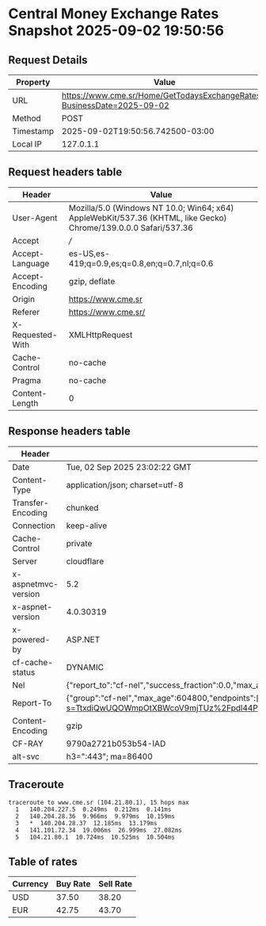 # Central Money Exchange Rates Snapshot 2025-09-02 19:50:56
## Request Details

| Property | Value |
|----------|-------|
| URL | https://www.cme.sr/Home/GetTodaysExchangeRates/?BusinessDate=2025-09-02 |
| Method | POST |
| Timestamp | 2025-09-02T19:50:56.742500-03:00 |
| Local IP | 127.0.1.1 |
    
## Request headers table

| Header | Value |
|--------|-------|
| User-Agent | Mozilla/5.0 (Windows NT 10.0; Win64; x64) AppleWebKit/537.36 (KHTML, like Gecko) Chrome/139.0.0.0 Safari/537.36 |
| Accept | */* |
| Accept-Language | es-US,es-419;q=0.9,es;q=0.8,en;q=0.7,nl;q=0.6 |
| Accept-Encoding | gzip, deflate |
| Origin | https://www.cme.sr |
| Referer | https://www.cme.sr/ |
| X-Requested-With | XMLHttpRequest |
| Cache-Control | no-cache |
| Pragma | no-cache |
| Content-Length | 0 |

    
## Response headers table
| Header | Value |
|--------|-------|
| Date | Tue, 02 Sep 2025 23:02:22 GMT |
| Content-Type | application/json; charset=utf-8 |
| Transfer-Encoding | chunked |
| Connection | keep-alive |
| Cache-Control | private |
| Server | cloudflare |
| x-aspnetmvc-version | 5.2 |
| x-aspnet-version | 4.0.30319 |
| x-powered-by | ASP.NET |
| cf-cache-status | DYNAMIC |
| Nel | {"report_to":"cf-nel","success_fraction":0.0,"max_age":604800} |
| Report-To | {"group":"cf-nel","max_age":604800,"endpoints":[{"url":"https://a.nel.cloudflare.com/report/v4?s=TtxdiQwUQOWmpOtXBWcoV9mjTUz%2Fpdl44Pp7cvq%2BY2IazFQ6nhGguKzCQmH6V%2F9ZCG31HbFu%2B79BLS4zhw8QgeIyLisymW6XBxI%3D"}]} |
| Content-Encoding | gzip |
| CF-RAY | 9790a2721b053b54-IAD |
| alt-svc | h3=":443"; ma=86400 |

## Traceroute 

```
traceroute to www.cme.sr (104.21.80.1), 15 hops max
  1   140.204.227.5  0.249ms  0.212ms  0.141ms 
  2   140.204.28.36  9.966ms  9.979ms  10.159ms 
  3   *  140.204.28.37  12.185ms  13.179ms 
  4   141.101.72.34  19.006ms  26.999ms  27.082ms 
  5   104.21.80.1  10.724ms  10.525ms  10.504ms 

```


## Table of rates

| Currency | Buy Rate | Sell Rate |
|----------|----------|-----------|
| USD | 37.50 | 38.20 |
| EUR | 42.75 | 43.70 |

